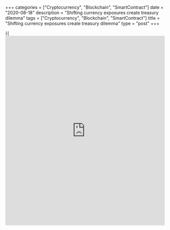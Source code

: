 +++
categories = ["Cryptocurrency", "Blockchain", "SmartContract"]
date = "2020-08-18"
description = "Shifting currency exposures create treasury dilemma"
tags = ["Cryptocurrency", "Blockchain", "SmartContract"]
title = "Shifting currency exposures create treasury dilemma"
type = "post"
+++

{{<iframe id="large-banner" src="https://www.bounty.group/#slide=24.0" width="100%" height="600" scrolling="no" style="border: 0px solid rgb(216, 221, 230); border-radius: 3px;">}}

![shopping-clothes-fashion-hangers-780.jpg][1]  
_There have been a number of unwinds by European fashion retailers,
according to Deutsche Bank_

  

Many treasurers have found themselves with higher than expected hedge
ratios as a consequence of reduced revenues caused by coronavirus
restrictions.

Where corporate treasuries run [anticipated cash-flow hedging][2]
programmes based on sales/costs forecasts, under normal circumstances
they tend to be under-hedged to allow for forecast errors on these
programmes. But given the unprecedented impact of coronavirus on the
global economy, there will be cases of corporates that are [over-hedged
for their revised forecasts][3].

As with so many other aspects of the pandemic, the effects on treasury
have been unevenly distributed.

Many businesses exporting from Europe were running small hedge ratios
anyway due to low volatility and fairly high hedging costs.

Those forced to temporarily suspend production tend to see their cost
base as stable from a long-term perspective and therefore treat any
potential over-hedge more like a timing mismatch than an actual open
position.

### Misalignment

There have also been cases where there is an expectation of a ramp-up
effect towards the end of the year, says Ole Matthiessen, head of cash
management corporate banking at Deutsche Bank.

![ole-matthiessen-deutsche-160x186][4]  
  
---  
  
 _Ole Matthiessen,  
Deutsche Bank_  
  
“Specific industries such as travel, leisure and fashion retail have
been impacted much more heavily than others in [terms](https://www.fintechee.com/terms/) of over-hedging,”
he says. “Virtually all clients in these sectors have reported
misalignments between their hedging instruments and their underlying
business forecast.”

Fabio Madar, co-head of currencies at Natwest Markets, says as many as a
quarter of treasurers could be over-hedged, although those whose
business has been delayed rather than cancelled have in many cases
simply rolled their hedges forward.

![Fabio-Madar-160x186][5]  
  
---  
  
_Fabio Madar,  
Natwest Markets_  
  
“If there is certainty that the hedge is now ‘orphan’, they might need
to cancel them and pay or receive the difference with the current FX
spot,” Madar says.

“The treasurer would then have to wait for more clarity to initiate new
hedges. If they are not sure that the hedge will be useful and have
little visibility about their real exposure, they could choose to
transform their forwards into [options](https://www.fixpro.org/post/options-liquidity/).”

### Strategies

Strategies available to treasurers to reduce their exposure when they
are over-hedged in a specific currency or currencies depend on the
profile of their order books explains Xavier Gallant, co-head of rates,
FX & local markets corporate sales EMEA at BNP Paribas.

“Companies with ‘in the money’ hedges could monetise their positive mark
to market by closing out their over-hedged positions or roll their
hedges to a future date,” he says. “This can be attractive especially in
emerging markets, given the price action of these currencies against the
euro this year.”

![Xavier Gallant 160x186][6]  
  
---  
 __

Xavier Gallant, BNP Paribas  
  
If the portfolio is out of the money, a roll to a future date could be
considered but would trigger negative cash flows on day one if the rolls
are done at market as the client would need to pay the current mark to
market.

An alternative solution is to look at restructuring the hedge portfolio
to reduce the monthly hedging commitment and spread it to longer
maturities.

Matthiessen says he has seen a number of unwinds by European fashion
retailers as many had positive market values in their portfolio due to
long-dated USD forward purchase contracts, leading to a windfall gain
that partially compensated for reduced business activities.

“Adjusting tenors and aligning hedge ratios in [terms](https://www.fintechee.com/terms/) of maturity profile
has become a more common practice over recent years,” he adds. “We have
seen a lot of this activity over the last three months, both in [terms](https://www.fintechee.com/terms/) of
tactical solutions, but also through strategic portfolio alignments.”

> Adjusting tenors and aligning hedge ratios in [terms](https://www.fintechee.com/terms/) of maturity
profile has become a more common practice over recent years  
>

>

>  - Ole Matthiessen, Deutsche Bank

Francois Masquelier, vice-chairman of the European Association of
Corporate Treasurers, has referred to how over-hedged positions create
problems under hedge accounting rules, with complex delinking and
reallocation of hedges. However, he also warned that this might not
necessarily be a good time to unwind hedges.  

### Reviews

Gallant similarly cautions against removing hedges for currencies to
which corporates have limited exposure, recommending instead a review of
hedging practices (such as hedge ratio and duration) and adjustment of
the product mix in the hedge portfolio.

“Options could be a way to address the lack of visibility in future cash
flows, as they remove any obligation for the corporate to transact
should the exposure not materialise,” he says. “Other simple strategies,
packaged as zero-premium solutions, may offer flexibility on the hedged
amount as well as on the timing of settlement, removing the two main
sources of uncertainty in the hedging decision.”

Gallant also notes that the pros and cons of these strategies need to be
considered in the context of each company’s objectives, liquidity needs
and potential pressure on FX/rates lines and agrees that hedge
accounting repercussions should also be carefully analysed.

  

   1. /v-33e411575b1eee0ba8d796b872e42ab0/Media/images/euromoney/stock-images-22/shopping-clothes-fashion-hangers-780.jpg
   2. www.euromoney.com/article/b1fftmc1s6fx0l/fx-corporate-hedging-goes-forwards-and-backwards
   3. www.euromoney.com/article/b1hv4nr30vjy8t/corporates-revisit-[options](https://www.fixpro.org/post/options-liquidity/)-for-reducing-fx-exposure
   4. /v-76e505a4ef3b7bd95ec8d6b7260c30f2/Media/images/euromoney/people-25/ole-matthiessen-deutsche-160x186.jpg
   5. /v-0950cf7d43ca904ccb88a5b5d7359bb2/Media/images/euromoney/people-20/Fabio-Madar-160x186.gif
   6. /v-83a01bb710b632cbc121bd81bef3b3da/Media/images/euromoney/magazine/sept-19-3/Xavier Gallant 160x186.jpg